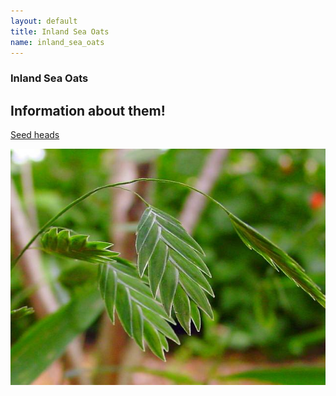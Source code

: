 ```yaml
---
layout: default
title: Inland Sea Oats
name: inland_sea_oats
---
```

### Inland Sea Oats

## Information about them!


[Seed heads](http://www.wildflower.org/image_archive/640x480/SS500/SS500_077.jpg)

![Inland Sea Oats seed heads](/_assets/images/grasses/SS500_077.jpg)
